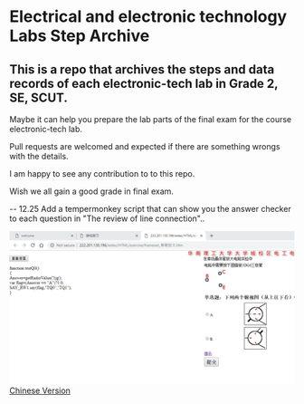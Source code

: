# Electrical and electronic technology Labs Step Archive

## This is a repo that archives the steps and data records of each electronic-tech lab in Grade 2, SE, SCUT.

Maybe it can help you prepare the lab parts of the final exam for the course electronic-tech lab.

Pull requests are welcomed and expected if there are something wrongs with the details. 

I am happy to see any contribution to to this repo.

Wish we all gain a good grade in final exam.

-- 12.25 Add a tempermonkey script that can show you the answer checker to each question in "The review of line connection"..

![Intro Image Not Loaded](./site-answer-viewer/viewer-shot.png)
[Chinese Version](./README_CN.md)
